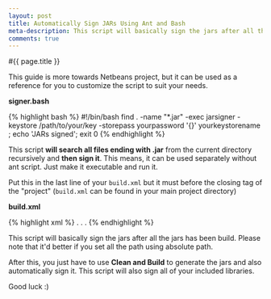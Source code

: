 ```yaml
---
layout: post
title: Automatically Sign JARs Using Ant and Bash
meta-description: This script will basically sign the jars after all the jars has been build.
comments: true
---
```


#{{ page.title }}

This guide is more towards Netbeans project, but it can be used as a reference for you to customize the script to suit your needs.

**signer.bash**

{% highlight bash %}
#!/bin/bash
find . -name "*.jar" -exec jarsigner -keystore /path/to/your/key -storepass yourpassword '{}' yourkeystorename \;
echo 'JARs signed';
exit 0
{% endhighlight %}

This script **will search all files ending with .jar** from the current directory recursively and **then sign it**. This means, it can be used separately without ant script. Just make it executable and run it.

Put this in the last line of your `build.xml` but it must before the closing tag of the "project" (`build.xml` can be found in your main project directory)

**build.xml**

{% highlight xml %}
<project>
    .
    .
    .
    <target name="-post-jar">
        <exec dir="${dist.dir}" executable="/path/to/your/signer.bash" os="Linux" />
    </target>
</project>
{% endhighlight %}

This script will basically sign the jars after all the jars has been build. Please note that it'd better if you set all the path using absolute path.

After this, you just have to use **Clean and Build** to generate the jars and also automatically sign it. This script will also sign all of your included libraries. 

Good luck :)